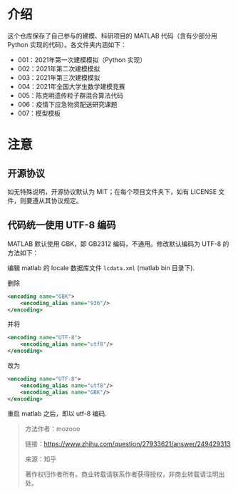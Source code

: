 # 介绍

这个仓库保存了自己参与的建模、科研项目的 MATLAB 代码（含有少部分用 Python 实现的代码）。各文件夹内涵如下：

* 001：2021年第一次建模模拟（Python 实现）
* 002：2021年第二次建模模拟
* 003：2021年第三次建模模拟
* 004：2021年全国大学生数学建模竞赛
* 005：陈克明遗传粒子群混合算法代码
* 006：疫情下应急物资配送研究课题
* 007：模型模板

# 注意

## 开源协议

如无特殊说明，开源协议默认为 MIT；在每个项目文件夹下，如有 LICENSE 文件，则要遵从其协议规定。

## 代码统一使用 UTF-8 编码

MATLAB 默认使用 GBK，即 GB2312 编码，不通用。修改默认编码为 UTF-8 的方法如下：

编辑 matlab 的 locale 数据库文件 `lcdata.xml` (matlab bin 目录下).

删除

```xml
<encoding name="GBK">
    <encoding_alias name="936"/>
</encoding>
```

并将

```xml
<encoding name="UTF-8">
    <encoding_alias name="utf8"/>
</encoding>
```

改为

```xml
<encoding name="UTF-8">
    <encoding_alias name="utf8"/>
    <encoding_alias name="GBK"/>
</encoding>
```

重启 matlab 之后，即以 utf-8 编码.

> 方法作者：mozooo
> 
> 链接：https://www.zhihu.com/question/27933621/answer/249429313
> 
> 来源：知乎
> 
> 著作权归作者所有。商业转载请联系作者获得授权，非商业转载请注明出处。